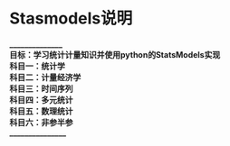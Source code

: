 # Stasmodels说明 #
**______________**  
**目标：学习统计计量知识并使用python的StatsModels实现**  
**科目一：统计学**  
**科目二：计量经济学**  
**科目三：时间序列**  
**科目四：多元统计**  
**科目五：数理统计**  
**科目六：非参半参**  
**_______________**
